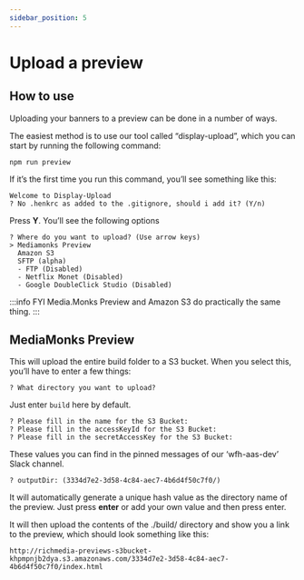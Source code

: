 ```yaml
---
sidebar_position: 5
---
```


# Upload a preview

## How to use

Uploading your banners to a preview can be done in a number of ways.

The easiest method is to use our tool called “display-upload”, which you can start by running the following command:

```terminal
npm run preview
```


If it’s the first time you run this command, you’ll see something like this:

```
Welcome to Display-Upload
? No .henkrc as added to the .gitignore, should i add it? (Y/n)
```

Press **Y**. You’ll see the following options

```
? Where do you want to upload? (Use arrow keys)
> Mediamonks Preview
  Amazon S3
  SFTP (alpha)
  - FTP (Disabled)
  - Netflix Monet (Disabled)
  - Google DoubleClick Studio (Disabled)
```

:::info
FYI Media.Monks Preview and Amazon S3 do practically the same thing.
:::

## MediaMonks Preview

This will upload the entire build folder to a S3 bucket. When you select this, you’ll have to enter a few things:

```
? What directory you want to upload?
```

Just enter `build` here by default.

```
? Please fill in the name for the S3 Bucket:
? Please fill in the accessKeyId for the S3 Bucket:
? Please fill in the secretAccessKey for the S3 Bucket:
```
These values you can find in the pinned messages of our ‘wfh-aas-dev’ Slack channel.

```
? outputDir: (3334d7e2-3d58-4c84-aec7-4b6d4f50c7f0/)
```

It will automatically generate a unique hash value as the directory name of the preview. Just press **enter** or add your 
own value and then press enter.

It will then upload the contents of the ./build/ directory and show you a link to the preview, which should look something like this:

`http://richmedia-previews-s3bucket-khpmpnjb2dya.s3.amazonaws.com/3334d7e2-3d58-4c84-aec7-4b6d4f50c7f0/index.html
`